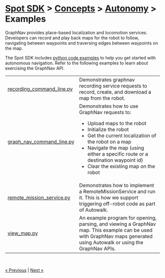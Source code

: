 <!--
Copyright (c) 2020 Boston Dynamics, Inc.  All rights reserved.

Downloading, reproducing, distributing or otherwise using the SDK Software
is subject to the terms and conditions of the Boston Dynamics Software
Development Kit License (20191101-BDSDK-SL).
-->

# [Spot SDK](../../../README.md) > [Concepts](../README.md) > [Autonomy](README.md) > <br/> Examples

GraphNav provides place-based localization and locomotion services. Developers can record and play back maps for the robot to follow, navigating between waypoints and traversing edges between waypoints on the map.

The Spot SDK includes [python code examples](../../../python/examples) to help you get started with autonomous navigation. Refer to the following examples to learn about exercising the GraphNav API.


<table>
  <tr>
   <td>
   <a href="../../../python/examples/graph_nav_command_line/recording_command_line.py">recording_command_line.py</a>
   </td>
   <td>Demonstrates graphnav recording service requests to record, create, and download a map from the robot.
   </td>
  </tr>
  <tr>
   <td>
   <a href="../../../python/examples/graph_nav_command_line/graph_nav_command_line.py">graph_nav_command_line.py</a>
   </td>
   <td>Demonstrates how to use GraphNav requests to:
<ul>

<li>Upload maps to the robot

<li>Initialize the robot

<li>Get the current localization of the robot on a map

<li>Navigate the map (using either a specific route or a destination waypoint id)

<li>Clear the existing map on the robot
</li>
</ul>
   </td>
  </tr>
  <tr>
   <td>
   <a href="../../../python/examples/remote_mission_service/remote_mission_service.py">remote_mission_service.py</a>
   </td>
   <td>Demonstrates how to implement a RemoteMissionService and run it. This is how we support triggering off-robot code as part of Autowalk.
   </td>
  </tr>
  <tr>
   <td>
   <a href="../../../python/examples/graph_nav_view_map/view_map.py">view_map.py</a>
   </td>
   <td>An example program for opening, parsing, and viewing a GraphNav map. This example can be used with GraphNav maps generated using Autowalk or using the GraphNav APIs.
   </td>
  </tr>
</table>


<br />

<a href="README.md" class="previous">&laquo; Previous</a>  |  <a href="components_of_autonomous_navigation.md" class="next">Next &raquo;</a>



<!--- image and page reference link definitions --->
[autonomous-top]: Readme.md "Spot SDK: Autonomy, GraphNav, and Missions"
[code-examples]: autonomous_navigation_code_examples.md "Autonomous navigation code examples"
[components]: components_of_autonomous_navigation.md "Components of autonomous navigation"
[typical]: typical_autonomous_navigation_use_case.md "Typical autonomous navigation use cases"
[autonomous-services]: autonomous_navigation_services.md "Autonomous navigation services"
[service]: graphnav_service.md "GraphNav service"
[map-structure]: graphnav_map_structure.md "GraphNav map structure"
[initialization]: initialization.md "Initialization"
[localization]: localization.md "Localization"
[locomotion]: graphnav_and_robot_locomotion.md "GraphNav and robot locomotion"
[missions]: missions_service.md "Missions service"
[worldobject]: worldobject_service.md "WorldObject service"
